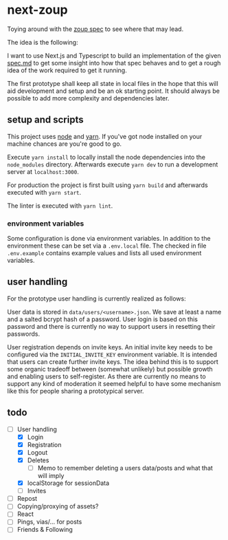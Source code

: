 # next-zoup

Toying around with the [zoup spec](https://github.com/zoupio/spec) to see where that may lead.

The idea is the following:

I want to use Next.js and Typescript to build an implementation of the given [spec.md](https://github.com/zoupio/spec/blob/main/spec.md) to get some insight into how that spec behaves and to get a rough idea of the work required to get it running.

The first prototype shall keep all state in local files in the hope that this will aid development and setup and be an ok starting point. It should always be possible to add more complexity and dependencies later.

## setup and scripts

This project uses [node](https://nodejs.org/) and [yarn](https://yarnpkg.com/).
If you've got node installed on your machine chances are you're good to go.

Execute `yarn install` to locally install the node dependencies into the `node_modules` directory.
Afterwards execute `yarn dev` to run a development server at `localhost:3000`.

For production the project is first built using `yarn build` and afterwards executed with `yarn start`.

The linter is executed with `yarn lint`.

### environment variables

Some configuration is done via environment variables.
In addition to the environment these can be set via a `.env.local` file.
The checked in file `.env.example` contains example values and lists all used environment variables.

## user handling

For the prototype user handling is currently realized as follows:

User data is stored in `data/users/<username>.json`.
We save at least a name and a salted bcrypt hash of a password.
User login is based on this password and there is currently no way to support users in resetting their passwords.

User registration depends on invite keys.
An initial invite key needs to be configured via the `INITIAL_INVITE_KEY` environment variable.
It is intended that users can create further invite keys.
The idea behind this is to support some organic tradeoff between (somewhat unlikely) but possible growth and enabling users to self-register.
As there are currently no means to support any kind of moderation it seemed helpful to have some mechanism like this for people sharing a prototypical server.

## todo

- [ ] User handling
  - [x] Login
  - [x] Registration
  - [x] Logout
  - [x] Deletes
    - [ ] Memo to remember deleting a users data/posts and what that will imply
  - [x] localStorage for sessionData
  - [ ] Invites
- [ ] Repost
- [ ] Copying/proxying of assets?
- [ ] React
- [ ] Pings, vias/… for posts
- [ ] Friends & Following
